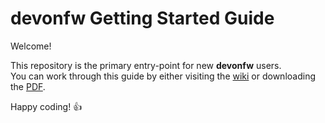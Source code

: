 # devonfw Getting Started Guide

Welcome!

This repository is the primary entry-point for new **devonfw** users.\
You can work through this guide by either visiting the [wiki](https://github.com/devonfw/getting-started/wiki) or downloading the [PDF](https://github.com/devonfw/getting-started/raw/master/devonfw_getting_started.pdf).

Happy coding! :thumbsup:
